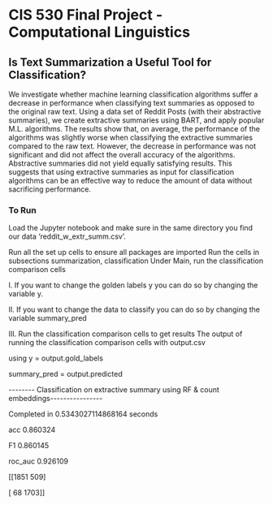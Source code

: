 # CIS 530 Final Project - Computational Linguistics
## Is Text Summarization a Useful Tool for Classification?
We investigate whether machine learning classification
algorithms suffer a decrease in performance when
classifying text summaries as opposed to the original
raw text. Using a data set of Reddit Posts
(with their abstractive summaries), we create extractive
summaries using BART, and apply popular M.L.
algorithms. The results show that, on average, the performance
of the algorithms was slightly worse when
classifying the extractive summaries compared to the
raw text. However, the decrease in performance was
not significant and did not affect the overall accuracy
of the algorithms. Abstractive summaries did not yield
equally satisfying results. This suggests that using
extractive summaries as input for classification algorithms
can be an effective way to reduce the amount
of data without sacrificing performance.

### To Run
Load the Jupyter notebook and make sure in the same directory you find our data ‘reddit_w_extr_summ.csv’.

Run all the set up cells to ensure all packages are imported
Run the cells in subsections summarization, classification
Under Main, run the classification comparison cells 

I. If you want to change the golden labels y you can do so by changing the variable y. 

II. If you want to change the data to classify you can do so by changing the variable summary_pred 

III. Run the classification comparison cells to get results
The output of running the classification comparison cells with output.csv

using y = output.gold_labels

summary_pred = output.predicted

-------- Classification on extractive summary using RF & count embeddings----------------

Completed in 0.5343027114868164 seconds

acc 0.860324

F1 0.860145

roc_auc 0.926109

[[1851 509]

[ 68 1703]]
